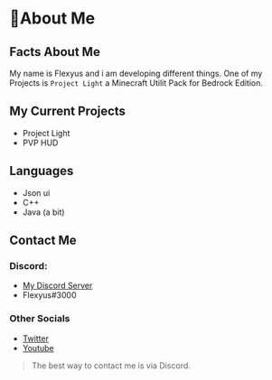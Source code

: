 # 👋About Me



## Facts About Me

My name is Flexyus and i am developing different things. One of my Projects is ```Project Light``` a Minecraft Utilit Pack for Bedrock Edition. 


## My Current Projects

- Project Light 
- PVP HUD 


## Languages

- Json ui
- C++
- Java (a bit)


## Contact Me 

### Discord:
- [My Discord Server](https://dsc.gg/Flexyus)
- Flexyus#3000

### Other Socials
- [Twitter](https://twitter.com/Flexyus3000)
- [Youtube](https://www.youtube.com/channel/UCfnZarTVXLwbhFKscZd_ahg)

> The best way to contact me is via Discord.




